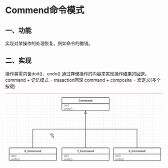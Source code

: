 # Commend命令模式

## 一、功能

实现对某操作的处理恢复。例如命令的撤销。

## 二、实现

操作类需包含doit()、undo().通过存储操作的内容来实现操作结果的回退。
command + 记忆模式  = trasaction回滚
command + composite =  宏定义(多个按键)

![2020-03-20-12-02-25](./imgs/5.6、Commend命令模式/2020-03-20-12-02-25.png)

